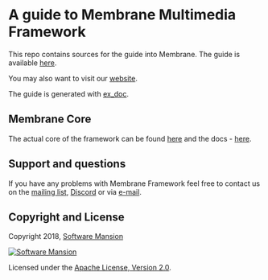 # A guide to Membrane Multimedia Framework

This repo contains sources for the guide into Membrane. The guide is available [here](https://membraneframework.org/guide).

You may also want to visit our [website](https://membraneframework.org).

The guide is generated with [ex_doc](https://github.com/elixir-lang/ex_doc).

## Membrane Core

The actual core of the framework can be found [here](https://github.com/membraneframework/membrane-core) and the docs - [here](https://hexdocs.pm/membrane_core/).

## Support and questions

If you have any problems with Membrane Framework feel free to contact us on the [mailing list](https://groups.google.com/forum/#!forum/membrane-framework), [Discord](https://discord.gg/nwnfVSY) or via [e-mail](mailto:info@membraneframework.org).

## Copyright and License

Copyright 2018, [Software Mansion](https://swmansion.com/?utm_source=git&utm_medium=readme&utm_campaign=membrane)

[![Software Mansion](https://logo.swmansion.com/logo?color=white&variant=desktop&width=200&tag=membrane-github)](
https://swmansion.com/?utm_source=git&utm_medium=readme&utm_campaign=membrane)

Licensed under the [Apache License, Version 2.0](LICENSE).
